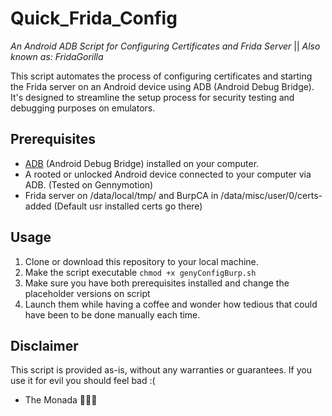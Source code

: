 # Quick_Frida_Config
_An Android ADB Script for Configuring Certificates and Frida Server_ || _Also known as: FridaGorilla_

This script automates the process of configuring certificates and starting the Frida server on an Android device using ADB (Android Debug Bridge). It's designed to streamline the setup process for security testing and debugging purposes on emulators. 

## Prerequisites

- [ADB](https://developer.android.com/studio/command-line/adb) (Android Debug Bridge) installed on your computer.
- A rooted or unlocked Android device connected to your computer via ADB. (Tested on Gennymotion)
- Frida server on /data/local/tmp/ and BurpCA in /data/misc/user/0/certs-added (Default usr installed certs go there)

## Usage

1. Clone or download this repository to your local machine.
2. Make the script executable  ``chmod +x genyConfigBurp.sh``
3. Make sure you have both prerequisites installed and change the placeholder versions on script
4. Launch them while having a coffee and wonder how tedious that could have been to be done manually each time.
   
## Disclaimer
This script is provided as-is, without any warranties or guarantees. If you use it for evil you should feel bad :(

- The Monada 🙈🙉🙈
